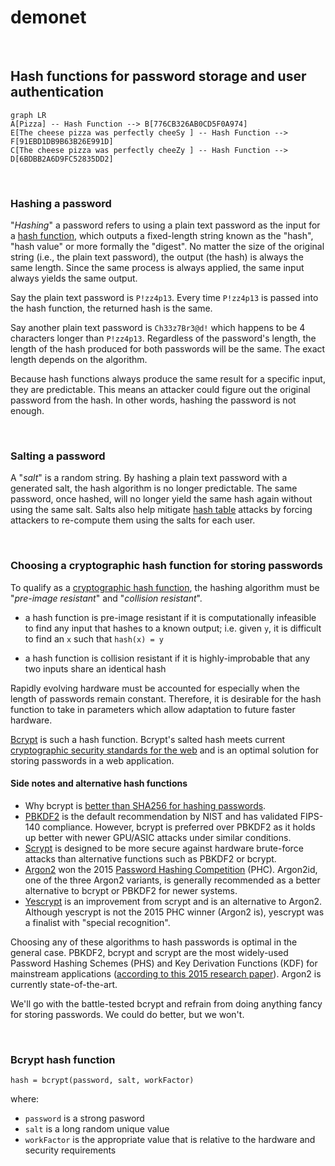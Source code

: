 # demonet

<br>

## Hash functions for password storage and user authentication

```mermaid
graph LR
A[Pizza] -- Hash Function --> B[776CB326AB0CD5F0A974]
E[The cheese pizza was perfectly cheeSy ] -- Hash Function --> F[91EBD1DB9B63B26E991D]
C[The cheese pizza was perfectly cheeZy ] -- Hash Function --> D[6BDBB2A6D9FC52835DD2]
```
<br>

### Hashing a password

"*Hashing*" a password refers to using a plain text password as the input for a [hash function](https://en.wikipedia.org/wiki/Hash_function), which outputs a fixed-length string known as the "hash", "hash value" or more formally the "digest". No matter the size of the original string (i.e., the plain text password), the output (the hash) is always the same length. Since the same process is always applied, the same input always yields the same output.

Say the plain text password is `P!zz4p13`. Every time `P!zz4p13` is passed into the hash function, the returned hash is the same.

Say another plain text password is `Ch33z7Br3@d!` which happens to be 4 characters longer than `P!zz4p13`. Regardless of the password's length, the length of the hash produced for both passwords will be the same. The exact length depends on the algorithm.

Because hash functions always produce the same result for a specific input, they are predictable. This means an attacker could figure out the original password from the hash. In other words, hashing the password is not enough.

<br>

### Salting a password

A "*salt*" is a random string. By hashing a plain text password with a generated salt, the hash algorithm is no longer predictable. The same password, once hashed, will no longer yield the same hash again without using the same salt. Salts also help mitigate [hash table](https://en.wikipedia.org/wiki/Hash_table) attacks by forcing attackers to re-compute them using the salts for each user.

<br>

### Choosing a cryptographic hash function for storing passwords

To qualify as a [cryptographic hash function](https://en.wikipedia.org/wiki/Cryptographic_hash_function), the hashing algorithm must be "*pre-image resistant*" and "*collision resistant*".
	
- a hash function is pre-image resistant if it is computationally infeasible to find any input that hashes to a known output; i.e. given `y`, it is difficult to find an `x` such that `hash(x) = y`
	
- a hash function is collision resistant if it is highly-improbable that any two inputs share an identical hash

Rapidly evolving hardware must be accounted for especially when the length of passwords remain constant. Therefore, it is desirable for the hash function to take in parameters which allow adaptation to future faster hardware.

[Bcrypt](https://en.wikipedia.org/wiki/Bcrypt) is such a hash function. Bcrypt's salted hash meets current [cryptographic security standards for the web](https://cheatsheetseries.owasp.org/cheatsheets/Password_Storage_Cheat_Sheet.html#bcrypt) and is an optimal solution for storing passwords in a web application. 

#### Side notes and alternative hash functions
- Why bcrypt is [better than SHA256 for hashing passwords](https://codahale.com/how-to-safely-store-a-password/).
- [PBKDF2](https://en.wikipedia.org/wiki/PBKDF2) is the default recommendation by NIST and has validated FIPS-140 compliance. However, bcrypt is preferred over PBKDF2 as it holds up better with newer GPU/ASIC attacks under similar conditions.
- [Scrypt](https://www.tarsnap.com/scrypt.html) is designed to be more secure against hardware brute-force attacks than alternative functions such as PBKDF2 or bcrypt.
- [Argon2](https://en.wikipedia.org/wiki/Argon2) won the 2015 [Password Hashing Competition](https://www.password-hashing.net/) (PHC). Argon2id, one of the three Argon2 variants, is generally recommended as a better alternative to bcrypt or PBKDF2 for newer systems. 
- [Yescrypt](https://www.openwall.com/yescrypt/) is an improvement from scrypt and is an alternative to Argon2. Although yescrypt is not the 2015 PHC winner (Argon2 is), yescrypt was a finalist with "special recognition".

Choosing any of these algorithms to hash passwords is optimal in the general case. PBKDF2, bcrypt and scrypt are the most widely-used Password Hashing Schemes (PHS) and Key Derivation Functions (KDF) for mainstream applications ([according to this 2015 research paper](https://eprint.iacr.org/2015/265.pdf)). Argon2 is currently state-of-the-art. 

We'll go with the battle-tested bcrypt and refrain from doing anything fancy for storing passwords. We could do better, but we won't.

<br>

### Bcrypt hash function

    hash = bcrypt(password, salt, workFactor)

where:
- `password` is a strong pasword
- `salt` is a long random unique value
- `workFactor` is the appropriate value that is relative to the hardware and security requirements
